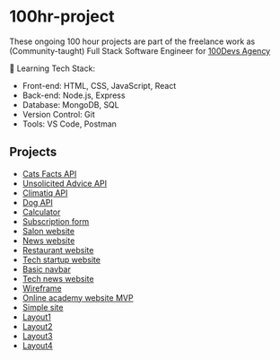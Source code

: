 # 100hr-project

These ongoing 100 hour projects are part of the freelance work as (Community-taught) Full Stack Software Engineer for [100Devs Agency](https://www.linkedin.com/company/100devs/)

🔧 Learning Tech Stack:
- Front-end: HTML, CSS, JavaScript, React
- Back-end: Node.js, Express
- Database: MongoDB, SQL
- Version Control: Git
- Tools: VS Code, Postman

## Projects

- [Cats Facts API](https://github.com/agcdtmr/100hr-project-CatFactsAPI)
- [Unsolicited Advice API](https://github.com/agcdtmr/100hr-project-adviceAPI)
- [Climatiq API](https://github.com/agcdtmr/100hr-project-climatiqAPI)
- [Dog API](https://github.com/agcdtmr/100hr-project-DogAPI)
- [Calculator](https://github.com/agcdtmr/100hr-project-calculator)
- [Subscription form](https://github.com/agcdtmr/100hr-project-subscription-form)
- [Salon website](https://github.com/agcdtmr/100hr-project-salon)
- [News website](https://github.com/agcdtmr/100hr-project-news)
- [Restaurant website](https://github.com/agcdtmr/100hr-project-restaurant)
- [Tech startup website](https://github.com/agcdtmr/100hr-tech-startup)
- [Basic navbar](https://github.com/agcdtmr/100hr-project-navbar)
- [Tech news website](https://github.com/agcdtmr/100hr-project-tech-news)
- [Wireframe](https://github.com/agcdtmr/100hr-project-source-wireframe)
- [Online academy website MVP](https://github.com/agcdtmr/100hr-project-online-academy)
- [Simple site](https://github.com/agcdtmr/100hr-project-site-lab)
- [Layout1](https://github.com/agcdtmr/100hr-project-layout1)
- [Layout2](https://github.com/agcdtmr/100hr-project-layout2)
- [Layout3](https://github.com/agcdtmr/100hr-project-layout3)
- [Layout4](https://github.com/agcdtmr/100hr-project-pain)
